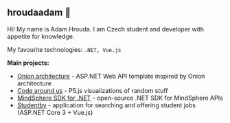 ## hroudaadam 🐢

Hi! My name is Adam Hrouda. I am Czech student and developer with appetite for knowledge.

My favourite technologies: `.NET, Vue.js`

**Main projects:**
- [Onion architecture](https://github.com/hroudaadam/onion-architecture) - ASP.NET Web API template inspired by Onion architecture
- [Code around us](https://github.com/hroudaadam/code-around-us) - P5.js visualizations of random stuff
- [MindSphere SDK for .NET](https://github.com/hroudaadam/mindsphere-sdk-dotnet) - open-source .NET SDK for MindSphere APIs
- [Studentby](https://github.com/hroudaadam/studentby) - application for searching and offering student jobs (ASP.NET Core 3 + Vue.js)
